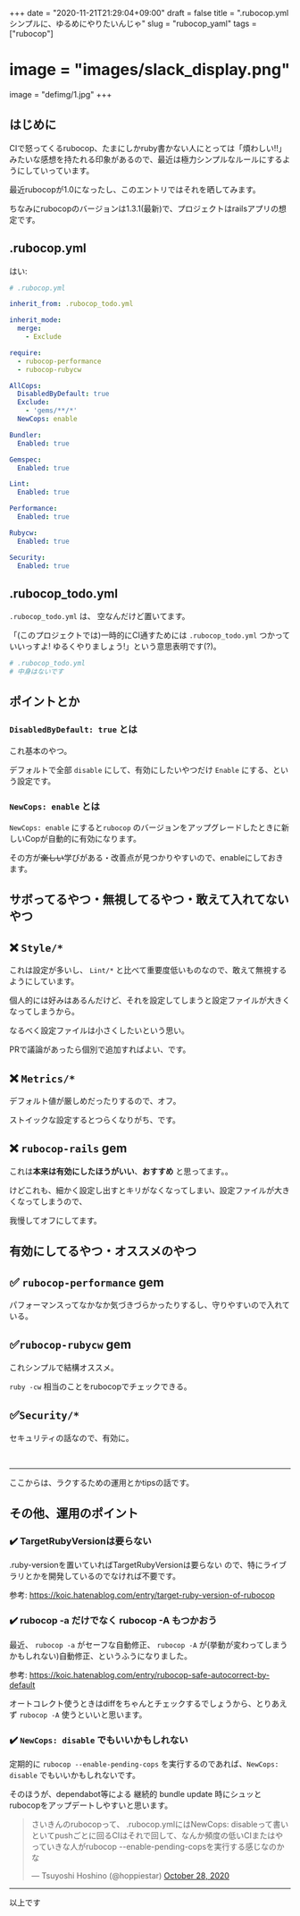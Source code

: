 +++
date = "2020-11-21T21:29:04+09:00"
draft = false
title = ".rubocop.ymlシンプルに、ゆるめにやりたいんじゃ"
slug = "rubocop_yaml"
tags = ["rubocop"]
# image = "images/slack_display.png"
image = "defimg/1.jpg"
+++

<!--more-->

## はじめに

CIで怒ってくるrubocop、たまにしかruby書かない人にとっては「煩わしい!!」 みたいな感想を持たれる印象があるので、最近は極力シンプルなルールにするようにしていっています。

最近rubocopが1.0になったし、このエントリではそれを晒してみます。

ちなみにrubocopのバージョンは1.3.1(最新)で、プロジェクトはrailsアプリの想定です。

## .rubocop.yml

はい:

```yaml
# .rubocop.yml

inherit_from: .rubocop_todo.yml

inherit_mode:
  merge:
    - Exclude

require:
  - rubocop-performance
  - rubocop-rubycw

AllCops:
  DisabledByDefault: true
  Exclude:
    - 'gems/**/*'
  NewCops: enable

Bundler:
  Enabled: true

Gemspec:
  Enabled: true

Lint:
  Enabled: true

Performance:
  Enabled: true

Rubycw:
  Enabled: true

Security:
  Enabled: true
```

## .rubocop_todo.yml

`.rubocop_todo.yml` は、
空なんだけど置いてます。

「(このプロジェクトでは)一時的にCI通すためには `.rubocop_todo.yml` つかっていいっすよ! ゆるくやりましょう!」という意思表明です(?)。

```yaml
# .rubocop_todo.yml
# 中身はないです
```


## ポイントとか

### `DisabledByDefault: true` とは

これ基本のやつ。

デフォルトで全部 `disable` にして、有効にしたいやつだけ `Enable` にする、という設定です。

### `NewCops: enable` とは

`NewCops: enable` にすると`rubocop` のバージョンをアップグレードしたときに新しいCopが自動的に有効になります。

その方が<del>楽しい</del>学びがある・改善点が見つかりやすいので、enableにしておきます。

## サボってるやつ・無視してるやつ・敢えて入れてないやつ

## ❌ `Style/*`

これは設定が多いし、 `Lint/*` と比べて重要度低いものなので、敢えて無視するようにしています。

個人的には好みはあるんだけど、それを設定してしまうと設定ファイルが大きくなってしまうから。

なるべく設定ファイルは小さくしたいという思い。

PRで議論があったら個別で追加すればよい、です。

## ❌ `Metrics/*`

デフォルト値が厳しめだったりするので、オフ。

ストイックな設定するとつらくなりがち、です。

## ❌ `rubocop-rails` gem

これは**本来は有効にしたほうがいい**、**おすすめ** と思ってます。。

けどこれも、細かく設定し出すとキリがなくなってしまい、設定ファイルが大きくなってしまうので、

我慢してオフにしてます。

## 有効にしてるやつ・オススメのやつ

## ✅ `rubocop-performance` gem

パフォーマンスってなかなか気づきづらかったりするし、守りやすいので入れている。

## ✅`rubocop-rubycw` gem

これシンプルで結構オススメ。

`ruby -cw` 相当のことをrubocopでチェックできる。

## ✅`Security/*`

セキュリティの話なので、有効に。

<br>

------

ここからは、ラクするための運用とかtipsの話です。

## その他、運用のポイント

### ✔️  TargetRubyVersionは要らない

.ruby-versionを置いていればTargetRubyVersionは要らない ので、特にライブラリとかを開発しているのでなければ不要です。

参考: https://koic.hatenablog.com/entry/target-ruby-version-of-rubocop

### ✔️  rubocop -a だけでなく rubocop -A もつかおう

最近、 `rubocop -a` がセーフな自動修正、 `rubocop -A` が(挙動が変わってしまうかもしれない)自動修正、というふうになりました。

参考: https://koic.hatenablog.com/entry/rubocop-safe-autocorrect-by-default

オートコレクト使うときはdiffをちゃんとチェックするでしょうから、とりあえず `rubocop -A` 使うといいと思います。

### ✔️  `NewCops: disable` でもいいかもしれない

定期的に `rubocop --enable-pending-cops` を実行するのであれば、`NewCops: disable` でもいいかもしれないです。

そのほうが、dependabot等による 継続的 bundle update 時にシュッとrubocopをアップデートしやすいと思います。

<blockquote class="twitter-tweet"><p lang="ja" dir="ltr">さいきんのrubocopって、 .rubocop.ymlにはNewCops: disableって書いといてpushごとに回るCIはそれで回して、なんか頻度の低いCIまたはやっていきな人がrubocop --enable-pending-copsを実行する感じなのかな</p>&mdash; Tsuyoshi Hoshino (@hoppiestar) <a href="https://twitter.com/hoppiestar/status/1321433358962810881?ref_src=twsrc%5Etfw">October 28, 2020</a></blockquote> <script async src="https://platform.twitter.com/widgets.js" charset="utf-8"></script>

--------

以上です

<script type="text/javascript" src="/js/prism.js" async></script>
